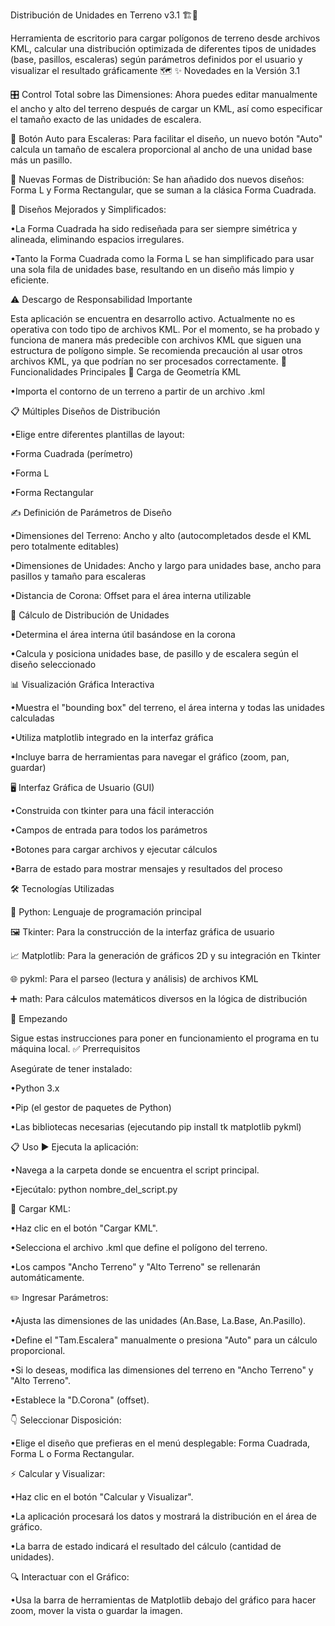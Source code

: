 Distribución de Unidades en Terreno v3.1 🏗️📍

Herramienta de escritorio para cargar polígonos de terreno desde archivos KML, calcular una distribución optimizada de diferentes tipos de unidades (base, pasillos, escaleras) según parámetros definidos por el usuario y visualizar el resultado gráficamente 🗺️
✨ Novedades en la Versión 3.1

🎛️ Control Total sobre las Dimensiones: Ahora puedes editar manualmente el ancho y alto del terreno después de cargar un KML, así como especificar el tamaño exacto de las unidades de escalera.

🤖 Botón Auto para Escaleras: Para facilitar el diseño, un nuevo botón "Auto" calcula un tamaño de escalera proporcional al ancho de una unidad base más un pasillo.

🎨 Nuevas Formas de Distribución: Se han añadido dos nuevos diseños: Forma L y Forma Rectangular, que se suman a la clásica Forma Cuadrada.

💅 Diseños Mejorados y Simplificados:

•La Forma Cuadrada ha sido rediseñada para ser siempre simétrica y alineada, eliminando espacios irregulares.

•Tanto la Forma Cuadrada como la Forma L se han simplificado para usar una sola fila de unidades base, resultando en un diseño más limpio y eficiente.

⚠️ Descargo de Responsabilidad Importante

Esta aplicación se encuentra en desarrollo activo. Actualmente no es operativa con todo tipo de archivos KML. Por el momento, se ha probado y funciona de manera más predecible con archivos KML que siguen una estructura de polígono simple. Se recomienda precaución al usar otros archivos KML, ya que podrían no ser procesados correctamente.
🌟 Funcionalidades Principales
📂 Carga de Geometría KML

•Importa el contorno de un terreno a partir de un archivo .kml

📋 Múltiples Diseños de Distribución

•Elige entre diferentes plantillas de layout:

•Forma Cuadrada (perímetro)

•Forma L

•Forma Rectangular

✍️ Definición de Parámetros de Diseño

•Dimensiones del Terreno: Ancho y alto (autocompletados desde el KML pero totalmente editables)

•Dimensiones de Unidades: Ancho y largo para unidades base, ancho para pasillos y tamaño para escaleras

•Distancia de Corona: Offset para el área interna utilizable

🧮 Cálculo de Distribución de Unidades

•Determina el área interna útil basándose en la corona

•Calcula y posiciona unidades base, de pasillo y de escalera según el diseño seleccionado

📊 Visualización Gráfica Interactiva

•Muestra el "bounding box" del terreno, el área interna y todas las unidades calculadas

•Utiliza matplotlib integrado en la interfaz gráfica

•Incluye barra de herramientas para navegar el gráfico (zoom, pan, guardar)

🖥️ Interfaz Gráfica de Usuario (GUI)

•Construida con tkinter para una fácil interacción

•Campos de entrada para todos los parámetros

•Botones para cargar archivos y ejecutar cálculos

•Barra de estado para mostrar mensajes y resultados del proceso

🛠️ Tecnologías Utilizadas

🐍 Python: Lenguaje de programación principal

🖼️ Tkinter: Para la construcción de la interfaz gráfica de usuario

📈 Matplotlib: Para la generación de gráficos 2D y su integración en Tkinter

🌐 pykml: Para el parseo (lectura y análisis) de archivos KML

➕ math: Para cálculos matemáticos diversos en la lógica de distribución

🚀 Empezando

Sigue estas instrucciones para poner en funcionamiento el programa en tu máquina local.
✅ Prerrequisitos

Asegúrate de tener instalado:

•Python 3.x

•Pip (el gestor de paquetes de Python)

•Las bibliotecas necesarias (ejecutando pip install tk matplotlib pykml)

📋 Uso
▶️ Ejecuta la aplicación:

•Navega a la carpeta donde se encuentra el script principal.

•Ejecútalo: python nombre_del_script.py

📂 Cargar KML:

•Haz clic en el botón "Cargar KML".

•Selecciona el archivo .kml que define el polígono del terreno.

•Los campos "Ancho Terreno" y "Alto Terreno" se rellenarán automáticamente.

✏️ Ingresar Parámetros:

•Ajusta las dimensiones de las unidades (An.Base, La.Base, An.Pasillo).

•Define el "Tam.Escalera" manualmente o presiona "Auto" para un cálculo proporcional.

•Si lo deseas, modifica las dimensiones del terreno en "Ancho Terreno" y "Alto Terreno".

•Establece la "D.Corona" (offset).

👇 Seleccionar Disposición:

•Elige el diseño que prefieras en el menú desplegable: Forma Cuadrada, Forma L o Forma Rectangular.

⚡ Calcular y Visualizar:

•Haz clic en el botón "Calcular y Visualizar".

•La aplicación procesará los datos y mostrará la distribución en el área de gráfico.

•La barra de estado indicará el resultado del cálculo (cantidad de unidades).

🔍 Interactuar con el Gráfico:

•Usa la barra de herramientas de Matplotlib debajo del gráfico para hacer zoom, mover la vista o guardar la imagen.
